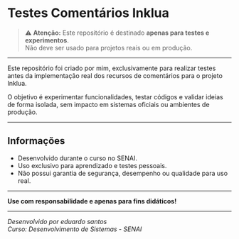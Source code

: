 # Testes Comentários Inklua

> ⚠️ **Atenção:** Este repositório é destinado **apenas para testes e experimentos**.  
> Não deve ser usado para projetos reais ou em produção.

---

Este repositório foi criado por mim, exclusivamente para realizar testes antes da implementação real dos recursos de comentários para o projeto Inklua.  

O objetivo é experimentar funcionalidades, testar códigos e validar ideias de forma isolada, sem impacto em sistemas oficiais ou ambientes de produção.

---

## Informações

- Desenvolvido durante o curso no SENAI.
- Uso exclusivo para aprendizado e testes pessoais.
- Não possui garantia de segurança, desempenho ou qualidade para uso real.

---

**Use com responsabilidade e apenas para fins didáticos!**

---

*Desenvolvido por eduardo santos*  
*Curso: Desenvolvimento de Sistemas - SENAI*
